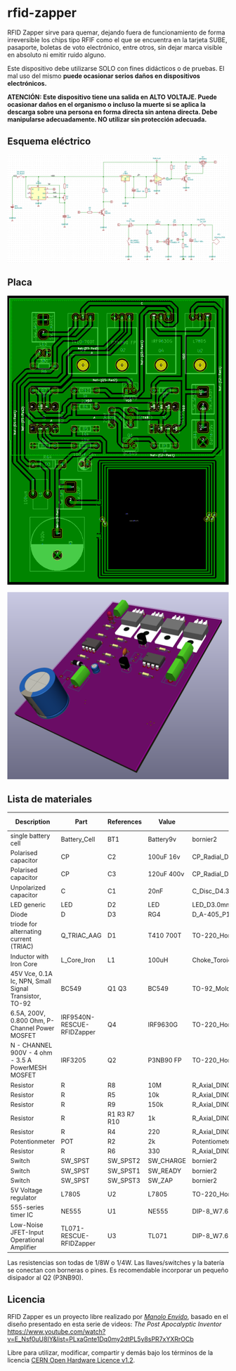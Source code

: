 # rfid-zapper

RFID Zapper sirve para quemar, dejando fuera de funcionamiento de forma irreversible los chips tipo RFIF como el que se encuentra en la tarjeta SUBE, pasaporte, boletas de voto electrónico, entre otros, sin dejar marca visible en absoluto ni emitir ruido alguno. 

Este dispositivo debe utilizarse SOLO con fines didácticos o de pruebas. El mal uso del mismo **puede ocasionar serios daños en dispositivos electrónicos.**

**ATENCIÓN: Este dispositivo tiene una salida en ALTO VOLTAJE. Puede ocasionar daños en el organismo o incluso la muerte si se aplica la descarga sobre una persona en forma directa sin antena directa. Debe manipularse adecuadamente. NO utilizar sin protección adecuada.**

## Esquema eléctrico

![Esquema eléctrico](doc/schem.png)

## Placa

![PCB](doc/layout.png)

![PCB visualización](doc/3dimg01.png)

## Lista de materiales

Description | Part | References | Value | Footprint | Quantity Per PCB
---- | ---- | ---- | ---- | ---- | ---- 
single battery cell | Battery_Cell | BT1 | Battery9v | bornier2 | 1
Polarised capacitor | CP | C2 | 100uF 16v | CP_Radial_D4.0mm_P2.00mm | 1
Polarised capacitor | CP | C3 | 120uF 400v | CP_Radial_D18.0mm_P7.50mm | 1
Unpolarized capacitor | C | C1 | 20nF | C_Disc_D4.3mm_W1.9mm_P5.00mm | 1
LED generic | LED | D2 | LED | LED_D3.0mm | 1
Diode | D | D3 | RG4 | D_A-405_P10.16mm_Horizontal | 1
triode for alternating current (TRIAC) | Q_TRIAC_AAG | D1 | T410 700T | TO-220_Horizontal | 1
Inductor with Iron Core | L_Core_Iron | L1 | 100uH | Choke_Toroid_5x10mm_Vertical | 1
45V Vce, 0.1A Ic, NPN, Small Signal Transistor, TO-92 | BC549 | Q1 Q3 | BC549 | TO-92_Molded_Narrow | 2
6.5A, 200V, 0.800 Ohm, P-Channel Power MOSFET | IRF9540N-RESCUE-RFIDZapper | Q4 | IRF9630G | TO-220_Horizontal | 1
N - CHANNEL 900V - 4 ohm - 3.5 A PowerMESH MOSFET | IRF3205 | Q2 | P3NB90 FP | TO-220_Horizontal | 1
Resistor | R | R8 | 10M | R_Axial_DIN0204_L3.6mm_D1.6mm_P7.62mm_Horizontal | 1
Resistor | R | R5 | 10k | R_Axial_DIN0204_L3.6mm_D1.6mm_P7.62mm_Horizontal | 1
Resistor | R | R9 | 150k | R_Axial_DIN0204_L3.6mm_D1.6mm_P7.62mm_Horizontal | 1
Resistor | R | R1 R3 R7 R10 | 1k | R_Axial_DIN0204_L3.6mm_D1.6mm_P7.62mm_Horizontal | 4
Resistor | R | R4 | 220 | R_Axial_DIN0204_L3.6mm_D1.6mm_P7.62mm_Horizontal | 1
Potentionmeter | POT | R2 | 2k | Potentiometer_Trimmer_Bourns_3266Y | 1
Resistor | R | R6 | 330 | R_Axial_DIN0204_L3.6mm_D1.6mm_P7.62mm_Horizontal | 1
Switch | SW_SPST | SW_SPST2 | SW_CHARGE | bornier2 | 1
Switch | SW_SPST | SW_SPST1 | SW_READY | bornier2 | 1
Switch | SW_SPST | SW_SPST3 | SW_ZAP | bornier2 | 1
5V Voltage regulator | L7805 | U2 | L7805 | TO-220_Horizontal | 1
555-series timer IC | NE555 | U1 | NE555 | DIP-8_W7.62mm_LongPads | 1
Low-Noise JFET-Input Operational Amplifier | TL071-RESCUE-RFIDZapper | U3 | TL071 | DIP-8_W7.62mm_LongPads | 1

Las resistencias son todas de 1/8W o 1/4W. Las llaves/switches y la batería se conectan con borneras o pines. Es recomendable incorporar un pequeño disipador al Q2 (P3NB90).

## Licencia

RFID Zapper es un proyecto libre realizado por [*Manolo Envido*](https://twitter.com/Envido32), basado en el diseño presentado en esta serie de videos: *The Post Apocalyptic Inventor* 
https://www.youtube.com/watch?v=E_Nsf0uU8IY&list=PLxaGnte1Dq0my2dtPL5y8sPR7xYXRrOCb

Libre para utilizar, modificar, compartir y demás bajo los términos de la licencia [CERN Open Hardware Licence v1.2](LICENSE).
